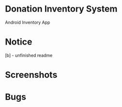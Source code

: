 # Donation Inventory System
Android Inventory App

# Notice
[b] - unfinished readme


# Screenshots

# Bugs

